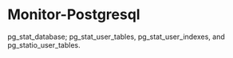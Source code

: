# Monitor-Postgresql

pg_stat_database;
pg_stat_user_tables, pg_stat_user_indexes, and pg_statio_user_tables.
